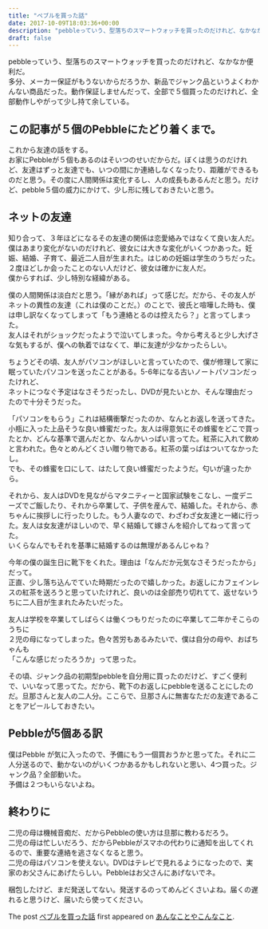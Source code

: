 ```yaml
---
title: "ペブルを買った話"
date: 2017-10-09T18:03:36+00:00
description: "pebbleっていう、型落ちのスマートウォッチを買ったのだけれど、なかなか便利だ。 多分、メーカー保証がもうないからだろうか、新品でジャンク品というよくわかんない商品だった。動作保証しませんだって、全部で５個買ったのだけ ..."
draft: false
---
```


pebbleっていう、型落ちのスマートウォッチを買ったのだけれど、なかなか便利だ。  
多分、メーカー保証がもうないからだろうか、新品でジャンク品というよくわかんない商品だった。動作保証しませんだって、全部で５個買ったのだけれど、全部動作しやがって少し持て余している。

## この記事が５個のPebbleにたどり着くまで。

これから友達の話をする。  
お家にPebbleが５個もあるのはそいつのせいだからだ。ぼくは思うのだけれど、友達はずっと友達でも、いつの間にか連絡しなくなったり、距離ができるものだと思う。その度に人間関係は変化するし、人の成長もあるんだと思う。だけど、pebble５個の威力にかけて、少し形に残しておきたいと思う。

## ネットの友達

知り合って、３年ほどになるその友達の関係は恋愛絡みではなくて良い友人だ。僕はあまり変化がないのだけれど、彼女には大きな変化がいくつかあった。妊娠、結婚、子育て、最近二人目が生まれた。はじめの妊娠は学生のうちだった。２度ほどしか会ったことのない人だけど、彼女は確かに友人だ。  
僕からすれば、少し特別な経緯がある。

僕の人間関係は淡白だと思う。「縁があれば」って感じだ。だから、その友人がネットの異性の友達（これは僕のことだ。）のことで、彼氏と喧嘩した時も、僕は申し訳なくなってしまって「もう連絡とるのは控えたら？」と言ってしまった。  
友人はそれがショックだったようで泣いてしまった。今から考えると少し大げさな気もするが、僕への執着ではなくて、単に友達が少なかったらしい。

ちょうどその頃、友人がパソコンがほしいと言っていたので、僕が修理して家に眠っていたパソコンを送ったことがある。5-6年になる古いノートパソコンだったけれど、  
ネットにつなぐ予定はなさそうだったし、DVDが見たいとか、そんな理由だったので十分そうだった。

「パソコンをもらう」これは結構衝撃だったのか、なんとお返しを送ってきた。  
小瓶に入った上品そうな良い蜂蜜だった。友人は得意気にその蜂蜜をどこで買ったとか、どんな基準で選んだとか、なんかいっぱい言ってた。紅茶に入れて飲めと言われた。色々とめんどくさい贈り物である。紅茶の葉っぱはついてなかったし。  
でも、その蜂蜜を口にして、はたして良い蜂蜜だったようだ。匂いが違ったから。

それから、友人はDVDを見ながらマタニティーと国家試験をこなし、一度デニーズでご飯したり、それから卒業して、子供を産んで、結婚した。それから、赤ちゃんに挨拶しに行ったりした。もう人妻なので、わざわざ女友達と一緒に行った。友人は女友達がほしいので、早く結婚して嫁さんを紹介してねって言ってた。  
いくらなんでもそれを基準に結婚するのは無理があるんじゃね？

今年の僕の誕生日に靴下をくれた。理由は「なんだか元気なさそうだったから」だって。  
正直、少し落ち込んでていた時期だったので嬉しかった。お返しにカフェインレスの紅茶を送ろうと思っていたけれど、良いのは全部売り切れてて、返せないうちに二人目が生まれたみたいだった。

友人は学校を卒業してしばらくは働くつもりだったのに卒業して二年かそこらのうちに  
２児の母になってしまった。色々苦労もあるみたいで、僕は自分の母や、おばちゃんも  
「こんな感じだったろうか」って思った。

その頃、ジャンク品の初期型pebbleを自分用に買ったのだけど、すごく便利で、いいなって思ってた。だから、靴下のお返しにpebbleを送ることにしたのだ。旦那さんと友人の二人分。ここらで、旦那さんに無害なただの友達であることをアピールしておきたい。

## Pebbleが5個ある訳

僕はPebble が気に入ったので、予備にもう一個買おうかと思ってた。それに二人分送るので、動かないのがいくつかあるかもしれないと思い、4つ買った。ジャンク品？全部動いた。  
予備は２つもいらないよね。

## 終わりに

二児の母は機械音痴だ、だからPebbleの使い方は旦那に教わるだろう。  
二児の母は忙しいだろう、だからPebbleがスマホの代わりに通知を出してくれるので、重要な連絡を逃さなくなると思う。  
二児の母はパソコンを使えない。DVDはテレビで見れるようになったので、実家のお父さんにあげたらしい。Pebbleはお父さんにあげないでネ。

梱包したけど、まだ発送してない。発送するのってめんどくさいよね。届くの遅れると思うけど、届いたら使ってください。

The post [ペブルを買った話](https://blog.cfw4.tokyo/wordpress/750/) first appeared on [あんなことやこんなこと](https://blog.cfw4.tokyo).